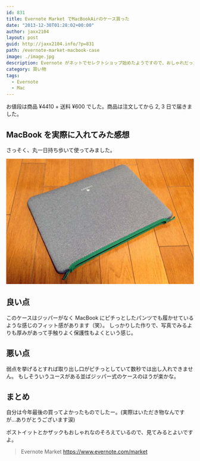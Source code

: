 ```yaml
---
id: 831
title: Evernote Market でMacBookAirのケース買った
date: "2013-12-30T01:28:02+00:00"
author: jaxx2104
layout: post
guid: http://jaxx2104.info/?p=831
path: /evernote-market-macbook-case
image: ./image.jpg
description: Evernote がネットでセレクトショップ始めたようですので、おしゃれだった MacBook ケースを買ってみました。
category: 買い物
tags:
  - Evernote
  - Mac
---
```


お値段は商品 ¥4410 + 送料 ¥600 でした。商品は注文してから 2, 3 日で届きました。

<!--more-->

## MacBook を実際に入れてみた感想

さっそく、丸一日持ち歩いて使ってみました。

<img src="./image2.jpg" />

## 良い点

このケースはジッパーがなく MacBook にピチっとしたパンツでも履かせているような感じのフィット感があります（笑）。
しっかりした作りで、写真でみるよりも厚みがあって手触りよく保護性もよくという感じ。

## 悪い点

弱点を挙げるとすれば取り出し口がピチっとしていて数秒では出し入れできません。
もしそういうユースがある並ばジッパー式のケースのほうが楽かな。

## まとめ

自分は今年最後の買ってよかったものでしたー。(実際はいただき物なんですが…ありがとうございます涙)

ポストイットとかザックもおしゃれなのそろえているので、見てみるとよいですよ。

> Evernote Market
> https://www.evernote.com/market
